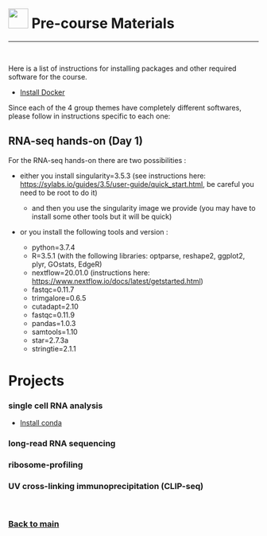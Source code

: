 # <img border="0" src="https://www.svgrepo.com/show/19652/maths-class-materials-cross-of-a-pencil-and-a-ruler.svg" width="40" height="40"> Pre-course Materials

***

<br/>

Here is a list of instructions for installing packages and other required software for the course.

- [Install Docker](docker_instructions.md)

Since each of the 4 group themes have completely different softwares, please follow in instructions specific to each one:

## RNA-seq hands-on (Day 1)

For the RNA-seq hands-on there are two possibilities :
- either you install singularity=3.5.3 (see instructions here: https://sylabs.io/guides/3.5/user-guide/quick_start.html, be careful you need to be root to do it) 
  - and then you use the singularity image we provide (you may have to install some other tools but it will be quick)

- or you install the following tools and version :
  - python=3.7.4
  - R=3.5.1 (with the following libraries: optparse, reshape2, ggplot2, plyr, GOstats, EdgeR)
  - nextflow=20.01.0  (instructions here: https://www.nextflow.io/docs/latest/getstarted.html)
  - fastqc=0.11.7
  - trimgalore=0.6.5
  - cutadapt=2.10
  - fastqc=0.11.9
  - pandas=1.0.3
  - samtools=1.10
  - star=2.7.3a
  - stringtie=2.1.1


# Projects


### single cell RNA analysis

- [Install conda](conda_instructions.md)


### long-read RNA sequencing


### ribosome-profiling


### UV cross-linking immunoprecipitation (CLIP-seq)



<br/>

### [Back to main](README.md)
